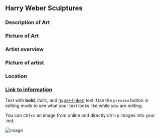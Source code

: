 ## Harry Weber Sculptures
 ### Description of Art
 ### Picture of Art
 ### Artist overview
 ### Picture of artist
 ### Location
 ### [Link to information](https://racstl.org/public-art/stan-musial/)
 


Text with **bold**, _italic_, and [hyper-linked](https://ww2.amstat.org/meetings/wsds/2022/index.cfm) text. Use the `preview` button in editing mode to see what your text looks like while you are editing. 

You can ctrl+c an image from online and directly ctrl+p images into your .md. 

![image](https://user-images.githubusercontent.com/75965120/193682607-ecd7c869-8da9-427f-a127-246768618126.png)

